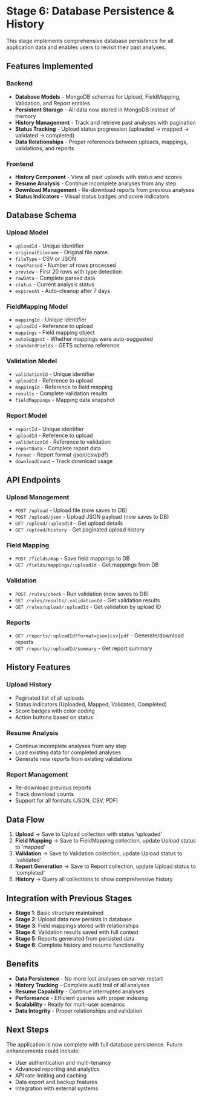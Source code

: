 # Stage 6: Database Persistence & History

This stage implements comprehensive database persistence for all application data and enables users to revisit their past analyses.

## Features Implemented

### Backend
- **Database Models** - MongoDB schemas for Upload, FieldMapping, Validation, and Report entities
- **Persistent Storage** - All data now stored in MongoDB instead of memory
- **History Management** - Track and retrieve past analyses with pagination
- **Status Tracking** - Upload status progression (uploaded → mapped → validated → completed)
- **Data Relationships** - Proper references between uploads, mappings, validations, and reports

### Frontend
- **History Component** - View all past uploads with status and scores
- **Resume Analysis** - Continue incomplete analyses from any step
- **Download Management** - Re-download reports from previous analyses
- **Status Indicators** - Visual status badges and score indicators

## Database Schema

### Upload Model
- `uploadId` - Unique identifier
- `originalFilename` - Original file name
- `fileType` - CSV or JSON
- `rowsParsed` - Number of rows processed
- `preview` - First 20 rows with type detection
- `rawData` - Complete parsed data
- `status` - Current analysis status
- `expiresAt` - Auto-cleanup after 7 days

### FieldMapping Model
- `mappingId` - Unique identifier
- `uploadId` - Reference to upload
- `mappings` - Field mapping object
- `autoSuggest` - Whether mappings were auto-suggested
- `standardFields` - GETS schema reference

### Validation Model
- `validationId` - Unique identifier
- `uploadId` - Reference to upload
- `mappingId` - Reference to field mapping
- `results` - Complete validation results
- `fieldMappings` - Mapping data snapshot

### Report Model
- `reportId` - Unique identifier
- `uploadId` - Reference to upload
- `validationId` - Reference to validation
- `reportData` - Complete report data
- `format` - Report format (json/csv/pdf)
- `downloadCount` - Track download usage

## API Endpoints

### Upload Management
- `POST /upload` - Upload file (now saves to DB)
- `POST /upload/json` - Upload JSON payload (now saves to DB)
- `GET /upload/:uploadId` - Get upload details
- `GET /upload/history` - Get paginated upload history

### Field Mapping
- `POST /fields/map` - Save field mappings to DB
- `GET /fields/mappings/:uploadId` - Get mappings from DB

### Validation
- `POST /rules/check` - Run validation (now saves to DB)
- `GET /rules/results/:validationId` - Get validation results
- `GET /rules/upload/:uploadId` - Get validation by upload ID

### Reports
- `GET /reports/:uploadId?format=json|csv|pdf` - Generate/download reports
- `GET /reports/:uploadId/summary` - Get report summary

## History Features

### Upload History
- Paginated list of all uploads
- Status indicators (Uploaded, Mapped, Validated, Completed)
- Score badges with color coding
- Action buttons based on status

### Resume Analysis
- Continue incomplete analyses from any step
- Load existing data for completed analyses
- Generate new reports from existing validations

### Report Management
- Re-download previous reports
- Track download counts
- Support for all formats (JSON, CSV, PDF)

## Data Flow

1. **Upload** → Save to Upload collection with status 'uploaded'
2. **Field Mapping** → Save to FieldMapping collection, update Upload status to 'mapped'
3. **Validation** → Save to Validation collection, update Upload status to 'validated'
4. **Report Generation** → Save to Report collection, update Upload status to 'completed'
5. **History** → Query all collections to show comprehensive history

## Integration with Previous Stages

- **Stage 1**: Basic structure maintained
- **Stage 2**: Upload data now persists in database
- **Stage 3**: Field mappings stored with relationships
- **Stage 4**: Validation results saved with full context
- **Stage 5**: Reports generated from persisted data
- **Stage 6**: Complete history and resume functionality

## Benefits

- **Data Persistence** - No more lost analyses on server restart
- **History Tracking** - Complete audit trail of all analyses
- **Resume Capability** - Continue interrupted analyses
- **Performance** - Efficient queries with proper indexing
- **Scalability** - Ready for multi-user scenarios
- **Data Integrity** - Proper relationships and validation

## Next Steps

The application is now complete with full database persistence. Future enhancements could include:
- User authentication and multi-tenancy
- Advanced reporting and analytics
- API rate limiting and caching
- Data export and backup features
- Integration with external systems
